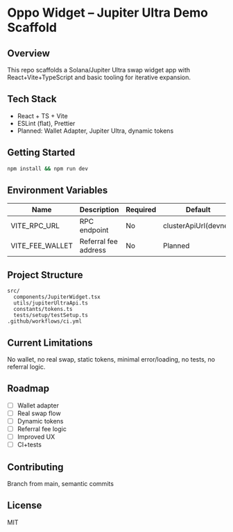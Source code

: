 # Oppo Widget – Jupiter Ultra Demo Scaffold

## Overview
This repo scaffolds a Solana/Jupiter Ultra swap widget app with React+Vite+TypeScript and basic tooling for iterative expansion.

## Tech Stack
- React + TS + Vite
- ESLint (flat), Prettier
- Planned: Wallet Adapter, Jupiter Ultra, dynamic tokens

## Getting Started
```bash
npm install && npm run dev
```

## Environment Variables
| Name | Description | Required | Default |
|---|---|---|---|
| VITE_RPC_URL | RPC endpoint | No | clusterApiUrl(devnet) |
| VITE_FEE_WALLET | Referral fee address | No | Planned |

## Project Structure
```
src/
  components/JupiterWidget.tsx
  utils/jupiterUltraApi.ts
  constants/tokens.ts
  tests/setup/testSetup.ts
.github/workflows/ci.yml
```

## Current Limitations
No wallet, no real swap, static tokens, minimal error/loading, no tests, no referral logic.

## Roadmap
- [ ] Wallet adapter
- [ ] Real swap flow
- [ ] Dynamic tokens
- [ ] Referral fee logic
- [ ] Improved UX
- [ ] CI+tests

## Contributing
Branch from main, semantic commits

## License
MIT